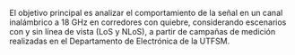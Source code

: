  
El objetivo principal es analizar el comportamiento de la señal en un canal inalámbrico a 18 GHz en corredores con quiebre, considerando escenarios con y sin línea de vista (LoS y NLoS), a partir de campañas de medición realizadas en el Departamento de Electrónica de la UTFSM.

